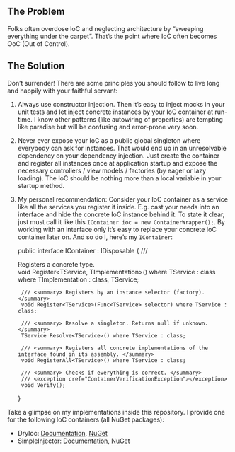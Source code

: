 ## The Problem
Folks often overdose IoC and neglecting architecture by “sweeping everything under the carpet”. That’s the point where IoC often becomes OoC (Out of Control).
## The Solution
Don’t surrender! There are some principles you should follow to live long and happily with your faithful servant:
1. Always use constructor injection. Then it’s easy to inject mocks in your unit tests and let inject concrete instances by your IoC container at run-time. I know other patterns (like autowiring of properties) are tempting like paradise but will be confusing and error-prone very soon.
2. Never ever expose your IoC as a public global singleton where everybody can ask for instances. That would end up in an unresolvable dependency on your dependency injection. Just create the container and register all instances once at application startup and expose the necessary controllers / view models / factories (by eager or lazy loading). The IoC should be nothing more than a local variable in your startup method.
3. My personal recommendation: Consider your IoC container as a service like all the services you register it inside. E.g. cast your needs into an interface and hide the concrete IoC instance behind it. To state it clear, just must call it like this `IContainer ioc = new ContainerWrapper();`. By working with an interface only it’s easy to replace your concrete IoC container later on.
And so do I, here’s my `IContainer`:


    public interface IContainer : IDisposable
    {
        /// <summary> Registers a concrete type. </summary>
        void Register<TService, TImplementation>() where TService : class where TImplementation : class, TService;

        /// <summary> Registers by an instance selector (factory). </summary>
        void Register<TService>(Func<TService> selector) where TService : class;

        /// <summary> Resolve a singleton. Returns null if unknown. </summary>
        TService Resolve<TService>() where TService : class;

        /// <summary> Registers all concrete implementations of the interface found in its assembly. </summary>
        void RegisterAll<TService>() where TService : class;

        /// <summary> Checks if everything is correct. </summary>
        /// <exception cref="ContainerVerificationException"></exception>
        void Verify();
    }

Take a glimpse on my implementations inside this repository. I provide one for the following IoC containers (all NuGet packages):
* DryIoc: [Documentation](https://bitbucket.org/dadhi/dryioc/wiki/Home), [NuGet](https://www.nuget.org/packages/DryIoc/)
* SimpleInjector: [Documentation](https://simpleinjector.readthedocs.io/en/latest/index.html), [NuGet](https://www.nuget.org/packages/SimpleInjector/)